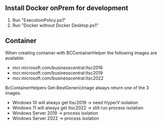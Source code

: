 ## Install Docker onPrem for development

1) Run "ExecutionPolicy.ps1"
2) Run "Docker without Docker Desktop.ps1"

## Container
When creating container with BCContainerHelper the following images are available:
- mcr.microsoft.com/businesscentral:ltsc2016
- mcr.microsoft.com/businesscentral:ltsc2019
- mcr.microsoft.com/businesscentral:ltsc2022

BcContainerHelpers Get-BestGenericImage always return one of the 3 images.


- Windows 10 will always get ltsc2019 -> need HyperV isolation
- Windows 11 will always get ltsc2022 -> still run process isolation
- Windows Server 2019 -> process isolation
- Windows Server 2022 -> process isolation
